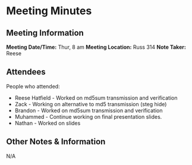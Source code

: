 # Meeting Minutes
## Meeting Information
**Meeting Date/Time:** Thur, 8 am
**Meeting Location:** Russ 314
**Note Taker:** Reese

## Attendees
People who attended:
- Reese Hatfield - Worked on md5sum transmission and verification
- Zack - Working on alternative to md5 transmission (steg hide)
- Brandon - Worked on md5sum transmission and verification 
- Muhammed - Continue working on final presentation slides.
- Nathan - Worked on slides
## Other Notes & Information
N/A


